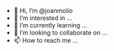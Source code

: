 - 👋 Hi, I’m @joanmolio
- 👀 I’m interested in ...
- 🌱 I’m currently learning ...
- 💞️ I’m looking to collaborate on ...
- 📫 How to reach me ...

<!---
joanmolio/joanmolio is a ✨ special ✨ repository because its `README.md` (this file) appears on your GitHub profile.
You can click the Preview link to take a look at your changes.
--->

